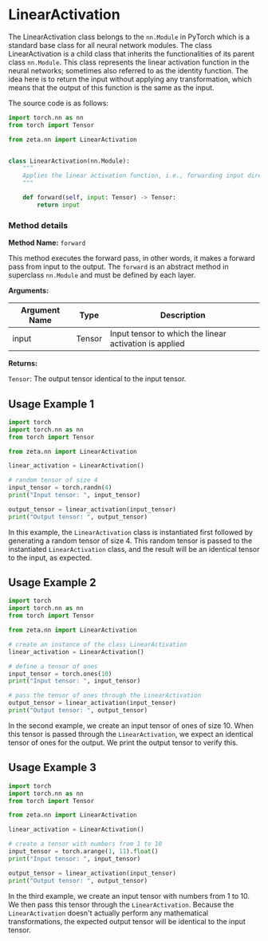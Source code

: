 # LinearActivation



The LinearActivation class belongs to the `nn.Module` in PyTorch which is a standard base class for all neural network modules. The class LinearActivation is a child class that inherits the functionalities of its parent class `nn.Module`. This class represents the linear activation function in the neural networks; sometimes also referred to as the identity function. The idea here is to return the input without applying any transformation, which means that the output of this function is the same as the input.

The source code is as follows:

```python
import torch.nn as nn
from torch import Tensor

from zeta.nn import LinearActivation


class LinearActivation(nn.Module):
    """
    Applies the linear activation function, i.e., forwarding input directly to output.
    """

    def forward(self, input: Tensor) -> Tensor:
        return input
```

### Method details
**Method Name:** `forward`

This method executes the forward pass, in other words, it makes a forward pass from input to the output. The `forward` is an abstract method in superclass `nn.Module` and must be defined by each layer. 

**Arguments:**

| Argument Name | Type     | Description                                         |
|---------------|----------|-----------------------------------------------------|
| input         | Tensor   | Input tensor to which the linear activation is applied |

**Returns:**

`Tensor`: The output tensor identical to the input tensor. 

## Usage Example 1
```python
import torch
import torch.nn as nn
from torch import Tensor

from zeta.nn import LinearActivation

linear_activation = LinearActivation()

# random tensor of size 4
input_tensor = torch.randn(4)
print("Input tensor: ", input_tensor)

output_tensor = linear_activation(input_tensor)
print("Output tensor: ", output_tensor)
```
In this example, the `LinearActivation` class is instantiated first followed by generating a random tensor of size 4. This random tensor is passed to the instantiated `LinearActivation` class, and the result will be an identical tensor to the input, as expected.

## Usage Example 2

```python
import torch
import torch.nn as nn
from torch import Tensor

from zeta.nn import LinearActivation

# create an instance of the class LinearActivation
linear_activation = LinearActivation()

# define a tensor of ones
input_tensor = torch.ones(10)
print("Input tensor: ", input_tensor)

# pass the tensor of ones through the LinearActivation
output_tensor = linear_activation(input_tensor)
print("Output tensor: ", output_tensor)
```
In the second example, we create an input tensor of ones of size 10. When this tensor is passed through the `LinearActivation`, we expect an identical tensor of ones for the output. We print the output tensor to verify this.

## Usage Example 3

```python
import torch
import torch.nn as nn
from torch import Tensor

from zeta.nn import LinearActivation

linear_activation = LinearActivation()

# create a tensor with numbers from 1 to 10
input_tensor = torch.arange(1, 11).float()
print("Input tensor: ", input_tensor)

output_tensor = linear_activation(input_tensor)
print("Output tensor: ", output_tensor)
```
In the third example, we create an input tensor with numbers from 1 to 10. We then pass this tensor through the `LinearActivation`. Because the `LinearActivation` doesn't actually perform any mathematical transformations, the expected output tensor will be identical to the input tensor.
